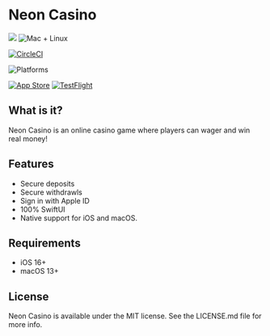 Neon Casino
======
<img src="https://img.shields.io/badge/Swift-5.8-orange.svg"/>
<img src="https://img.shields.io/badge/Platforms-iOS-brightgreen.svg?style=flat" alt="Mac + Linux"/>

[![CircleCI](https://circleci.com/gh/KelCodesStuff/Prevent-iOS.svg?style=shield&circle-token=11d3bff3c5b6ca9a3c645fd8a6f08b07e5065f64)](https://app.circleci.com/pipelines/github/KelCodesStuff/Prevent-iOS)

![Platforms](https://img.shields.io/badge/Platform%20Compatibility-iOS%2015+%20|%20macOS%2012+-red?logo=apple&?color=red)

[![App Store](https://img.shields.io/badge/App%20Store-blue)](https://apps.apple.com/us/app/prevent-password-manager/)
[![TestFlight](https://img.shields.io/badge/Join%20The%20TestFlight-blue)](https://testflight.apple.com/)

## What is it?

Neon Casino is an online casino game where players can wager and win real money! 

## Features

- Secure deposits
- Secure withdrawls
- Sign in with Apple ID
- 100% SwiftUI
- Native support for iOS and macOS.

## Requirements

- iOS 16+
- macOS 13+

## License

Neon Casino is available under the MIT license. See the LICENSE.md file for more info.
